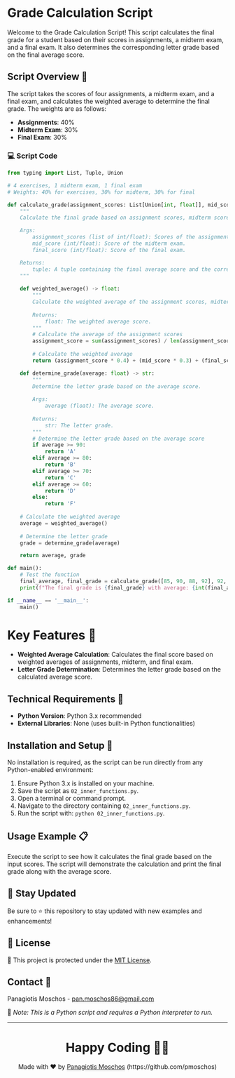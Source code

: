 # Grade Calculation Script

Welcome to the Grade Calculation Script! This script calculates the final grade for a student based on their scores in assignments, a midterm exam, and a final exam. It also determines the corresponding letter grade based on the final average score.

## Script Overview 📘

The script takes the scores of four assignments, a midterm exam, and a final exam, and calculates the weighted average to determine the final grade. The weights are as follows:
- **Assignments**: 40%
- **Midterm Exam**: 30%
- **Final Exam**: 30%

### :computer: Script Code

```python
from typing import List, Tuple, Union

# 4 exercises, 1 midterm exam, 1 final exam
# Weights: 40% for exercises, 30% for midterm, 30% for final

def calculate_grade(assignment_scores: List[Union[int, float]], mid_score: Union[int, float], final_score: Union[int, float]) -> Tuple[float, str]:
    """
    Calculate the final grade based on assignment scores, midterm score, and final exam score.

    Args:
        assignment_scores (list of int/float): Scores of the assignments.
        mid_score (int/float): Score of the midterm exam.
        final_score (int/float): Score of the final exam.

    Returns:
        tuple: A tuple containing the final average score and the corresponding letter grade.
    """
    
    def weighted_average() -> float:
        """
        Calculate the weighted average of the assignment scores, midterm score, and final exam score.
        
        Returns:
            float: The weighted average score.
        """
        # Calculate the average of the assignment scores
        assignment_score = sum(assignment_scores) / len(assignment_scores)
        
        # Calculate the weighted average
        return (assignment_score * 0.4) + (mid_score * 0.3) + (final_score * 0.3)

    def determine_grade(average: float) -> str:
        """
        Determine the letter grade based on the average score.
        
        Args:
            average (float): The average score.
        
        Returns:
            str: The letter grade.
        """
        # Determine the letter grade based on the average score
        if average >= 90:
            return 'A'
        elif average >= 80:
            return 'B'
        elif average >= 70:
            return 'C'
        elif average >= 60:
            return 'D'
        else:
            return 'F'
    
    # Calculate the weighted average
    average = weighted_average()
    
    # Determine the letter grade
    grade = determine_grade(average)

    return average, grade

def main():
    # Test the function
    final_average, final_grade = calculate_grade([85, 90, 88, 92], 92, 84)
    print(f"The final grade is {final_grade} with average: {int(final_average)}")

if __name__ == '__main__':
    main()
```

# Key Features 🌟
- **Weighted Average Calculation**: Calculates the final score based on weighted averages of assignments, midterm, and final exam.
- **Letter Grade Determination**: Determines the letter grade based on the calculated average score.

## Technical Requirements 🔧
- **Python Version**: Python 3.x recommended
- **External Libraries**: None (uses built-in Python functionalities)

## Installation and Setup 🚀
No installation is required, as the script can be run directly from any Python-enabled environment:

1. Ensure Python 3.x is installed on your machine.
2. Save the script as `02_inner_functions.py`.
3. Open a terminal or command prompt.
4. Navigate to the directory containing `02_inner_functions.py`.
5. Run the script with: `python 02_inner_functions.py`.

## Usage Example 📋
Execute the script to see how it calculates the final grade based on the input scores. The script will demonstrate the calculation and print the final grade along with the average score.

## 📢 Stay Updated

Be sure to ⭐ this repository to stay updated with new examples and enhancements!

## 📄 License
🔐 This project is protected under the [MIT License](https://mit-license.org/).


## Contact 📧
Panagiotis Moschos - pan.moschos86@gmail.com

🔗 *Note: This is a Python script and requires a Python interpreter to run.*

---
<h1 align=center>Happy Coding 👨‍💻 </h1>

<p align="center">
  Made with ❤️ by 
  <a href="https://www.linkedin.com/in/panagiotis-moschos" target="_blank">
  Panagiotis Moschos</a> (https://github.com/pmoschos)
</p>
